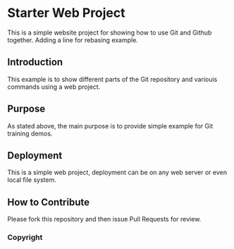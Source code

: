 # Starter Web Project

This is a simple website project for
showing how to use Git and Github together.
Adding a line for rebasing example.

## Introduction

This example is to show different parts
of the Git repository and variouis commands
using a web project.

## Purpose

As stated above, the main purpose is to
provide simple example for Git training
demos.

## Deployment

This is a simple web project, deployment
can be on any web server or even local
file system.

## How to Contribute

Please fork this repository and then issue
Pull Requests for review.

### Copyright

